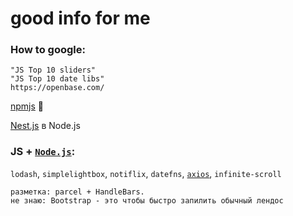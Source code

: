 # good info for me

### How to google:

    "JS Top 10 sliders"
    "JS Top 10 date libs"
    https://openbase.com/

[npmjs](https://www.npmjs.com/) 🚀

[Nest.js](https://docs.nestjs.com/) в Node.js

### JS + [`Node.js`](https://nodejs.org/en/):

`lodash`, `simplelightbox`, `notiflix`, `datefns`,
[`axios`](https://axios-http.com/docs/intro), `infinite-scroll`

    разметка: parcel + HandleBars.
    не знаю: Bootstrap - это чтобы быстро запилить обычный лендос

